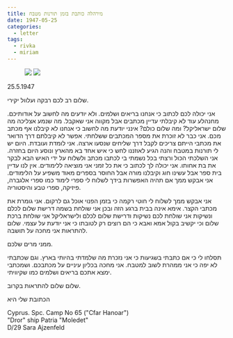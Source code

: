 ```yaml
---
title: מירהלה כותבת בזמן תורנות מטבח
date: 1947-05-25
categories:
  - letter
tags:
  - rivka
  - miriam
---
```


<figure class="half">
    <a  href="/pupko-papers/assets/images/1947-05-25-miriam-1.jpg">
    <img src="/pupko-papers/assets/images/1947-05-25-miriam-1.jpg"></a>
    <a  href="/pupko-papers/assets/images/1947-05-25-miriam-2.jpg">
    <img src="/pupko-papers/assets/images/1947-05-25-miriam-2.jpg"></a>
</figure>

25.5.1947

שלום רב לכם רבקה ועלוול יקירי.

אני יכולה לכם לכתוב כי אנחנו בריאים ושלמים. ולא יודעים
מה לחשוב על אודותיכם. מחנהלע עוד לא קיבלתי עדיין מכתבים אבל
מקווה אני שאקבל. מה שנמע אצליכה מה שלום ישראליקל?
ומה שלום כולם? אינני יודעת מה לחשוב כי אנחנו לא קיבלנו
אף מכתב מכם. אני כבר לא זוכרת את מספר המכתבים
ששלחתי. אפשר לא קיבלתם דרך הדואר את מכתבי הייתם
צריכים לקבל דרך שליחים שנסעו ארצה. אני לומדת ועובדת.
היום יש לי תורנות במטבח והנה הגיע לאוזננו לחש כי
איש אחד בא מהארץ ונוסע היום בחזרה. אני השלכתי
הכול ורצתי בכל נשמתי בי לכתבו מכתב ולשלוח
על ידי האיש הבא לבקר את בת אחותו. אני יכולה לך
לכתוב כי את כל זמני אני מוציאה ללימודים. אין לנו
עדיין בית ספר אבל עשינו חוג וקיבלנו מורה אבל החוסר
בספרים מאוד משפיע על הלימודים. אני אבקש ממך
אם תהיה האפשרות בידך לשלוח לי ספרי לימוד
כמו ספרי אלגברה, פיזיקה, ספרי טבע והיסטוריה.

אני אבקש ממך לשלוח לי חוטי רקמה
כי בזמן הפנוי אוכל גם לרקום. אני גומרת את מכתבי
הקצר. אימא אינה בבית ברגע הזה ובכן
אני שולחת בשמה דרישת שלום לכלם ונשיקות
אני שולחת לכם נשיקות ודרישת שלום לכלם
ולישראליקל אני שולחת ברכת שלום וכי יקשיב בקול
אמא ואבא כי הם רוצים רק לטובתו כי אני יודעת על עצמי. שלום להתראות אני מחכה על תושבה.

ממני מרים שלכם.

תסלחו לי כי אם כתבתי בשגיעות
כי אני נזכרת מה שלמדתי בהיותי בארץ. וגם שכתבתי לא יפה כי אני ממהרת לשוב למטבח.
אני מחכה בכליון עיניים על מכתבכם.
ושמכתבי ימצא אתכם בריאים ושלמים כמו שקיוויתי.

שלום שלום להתראות בקרוב.

הכתובת שלי היא

Cyprus. Spc. Camp No 65 ("Cfar Hanoar")  
"Dror" ship Patria "Moledet"  
D/29 Sara Ajzenfeld
